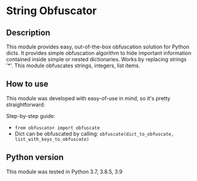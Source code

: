 # String Obfuscator

## Description
This module provides easy, out-of-the-box obfuscation solution for Python dicts.
It provides simple obfuscation algorithm to hide important information contained inside simple or nested dictionaries.
Works by replacing strings '*'.
This module obfuscates strings, integers, list items.

## How to use
This module was developed with easy-of-use in mind, so it's pretty straightforward:

Step-by-step guide:
+ `from obfuscator import obfuscate`
+ Dict can be obfuscated by calling: `obfuscate(dict_to_obfuscate, list_with_keys_to_obfuscate)`

## Python version
This module was tested in Python 3.7, 3.8.5, 3.9